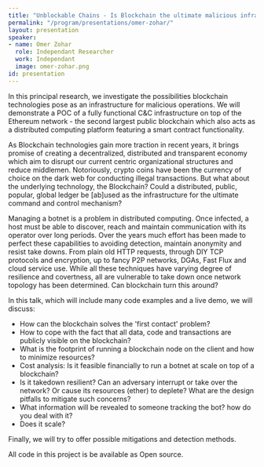 ```yaml
---
title: "Unblockable Chains - Is Blockchain the ultimate malicious infrastructure?"
permalink: "/program/presentations/omer-zohar/"
layout: presentation
speaker:
- name: Omer Zohar
  role: Independant Researcher
  work: Independant
  image: omer-zohar.png
id: presentation
---
```


In this principal research, we investigate the possibilities blockchain technologies pose as an infrastructure for malicious operations. We will demonstrate a POC of a fully functional C&C infrastructure on top of the Ethereum network - the second largest public blockchain which also acts as a distributed computing platform featuring a smart contract functionality.

As Blockchain technologies gain more traction in recent years, it brings promise of creating a decentralized, distributed and transparent economy which aim to disrupt our current centric organizational structures and reduce middlemen.
Notoriously, crypto coins have been the currency of choice on the dark web for conducting illegal transactions. But what about the underlying technology, the Blockchain? Could a distributed, public, popular, global ledger be [ab]used as the infrastructure for the ultimate command and control mechanism? 

Managing a botnet is a problem in distributed computing. Once infected, a host must be able to discover, reach and maintain communication with its operator over long periods. Over the years much effort has been made to perfect these capabilities to avoiding detection, maintain anonymity and resist take downs. From plain old HTTP requests, through DIY TCP protocols and encryption, up to fancy P2P networks, DGAs, Fast Flux and cloud service use. While all these techniques have varying degree of resilience and covertness, all are vulnerable to take down once network topology has been determined. Can blockchain turn this around?

In this talk, which will include many code examples and a live demo, we will discuss:

* How can the blockchain solves the 'first contact' problem?
* How to cope with the fact that all data, code and transactions are publicly visible on the blockchain?
* What is the footprint of running a blockchain node on the client and how to minimize resources?
* Cost analysis: Is it feasible financially to run a botnet at scale on top of a blockchain?
* Is it takedown resilient? Can an adversary interrupt or take over the network? Or cause its resources (ether) to deplete? What are the design pitfalls to mitigate such concerns?
* What information will be revealed to someone tracking the bot? how do you deal with it?
* Does it scale? 

Finally, we will try to offer possible mitigations and detection methods.

All code in this project is be available as Open source.